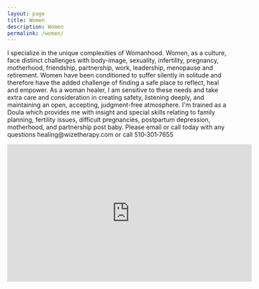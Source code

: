 ```yaml
---
layout: page
title: Women
description: Women
permalink: /women/
---
```

<p class="text-justify">
I specialize in the unique complexities of Womanhood. Women, as a culture, face distinct challenges with body-image, sexuality, infertility, pregnancy, motherhood, friendship, partnership, work, leadership, menopause and retirement. Women have been conditioned to suffer silently in solitude and therefore have the added challenge of finding a safe place to reflect, heal and empower. As a woman healer, I am sensitive to these needs and take extra care and consideration in creating safety, listening deeply, and maintaining an open, accepting, judgment-free atmosphere. I'm trained as a Doula which provides me with insight and special skills relating to family planning, fertility issues, difficult pregnancies, postpartum depression, motherhood, and partnership post baby. Please email or call today with any questions healing@wizetherapy.com or call 510&#8209;301&#8209;7655
</p>
<iframe width="560" height="315" src="https://www.youtube.com/embed/FLRhad5MuJw" frameborder="0" allowfullscreen></iframe>
